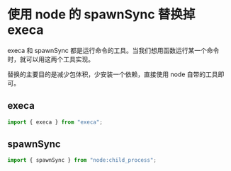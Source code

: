 # 使用 node 的 spawnSync 替换掉 execa

execa 和 spawnSync 都是运行命令的工具。当我们想用函数运行某一个命令时，就可以用这两个工具实现。

替换的主要目的是减少包体积，少安装一个依赖，直接使用 node 自带的工具即可。

## execa

```ts
import { execa } from "execa";
```

## spawnSync

```ts
import { spawnSync } from "node:child_process";
```
